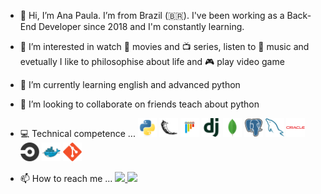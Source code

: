 - 👋 Hi, I’m Ana Paula. I’m from Brazil (🇧🇷). I've been working as a Back-End Developer since 2018 and I'm constantly learning.
- 👀 I’m interested in watch :movie_camera: movies and :tv: series, listen to :musical_note: music and evetually I like to philosophise about life and :video_game: play video game  
- 🌱 I’m currently learning english and advanced python
- 💞️ I’m looking to collaborate on friends teach about python

- 💻 Technical competence ... 
  <img height="30" src="https://raw.githubusercontent.com/devicons/devicon/master/icons/python/python-original.svg" />
  <img height="30" src="https://raw.githubusercontent.com/devicons/devicon/master/icons/flask/flask-original.svg" />
  <img height="30" src="https://raw.githubusercontent.com/devicons/devicon/master/icons/pytest/pytest-original.svg" />
  <img height="30" src="https://raw.githubusercontent.com/devicons/devicon/master/icons/django/django-plain.svg" />
  <img height="30" src="https://raw.githubusercontent.com/devicons/devicon/master/icons/mongodb/mongodb-original.svg" />
  <img height="30" src="https://raw.githubusercontent.com/devicons/devicon/master/icons/postgresql/postgresql-original.svg" />
  <img height="30" src="https://raw.githubusercontent.com/devicons/devicon/master/icons/mysql/mysql-original.svg" />
  <img height="30" src="https://raw.githubusercontent.com/devicons/devicon/master/icons/oracle/oracle-original.svg" />
  <img height="30" src="https://raw.githubusercontent.com/devicons/devicon/master/icons/circleci/circleci-plain.svg" />
  <img height="30" src="https://raw.githubusercontent.com/devicons/devicon/master/icons/docker/docker-original.svg" />
  <img height="30" src="https://raw.githubusercontent.com/devicons/devicon/master/icons/git/git-original.svg" />

- 📫 How to reach me ... 
  <a href="mailto:ana.lopes1@creditas.com" alt="gmail" target="_blank">
    <img src="https://img.shields.io/badge/-Gmail-FF0000?style=flat-square&labelColor=FF0000&logo=gmail&logoColor=white&link=mailto:anapalopes0103@gmail.com" />
  </a>
  <a href="mailto:ana.lopes1@creditas.com" alt="gmail" target="_blank">
    <img src="https://img.shields.io/badge/-LinkedIn-blue?style=flat-square&logo=Linkedin&logoColor=white&link=https://www.linkedin.com/in/ana-paula-lps" />
  </a>

<!---
anapalopes/anapalopes is a ✨ special ✨ repository because its `README.md` (this file) appears on your GitHub profile.
You can click the Preview link to take a look at your changes.
--->
